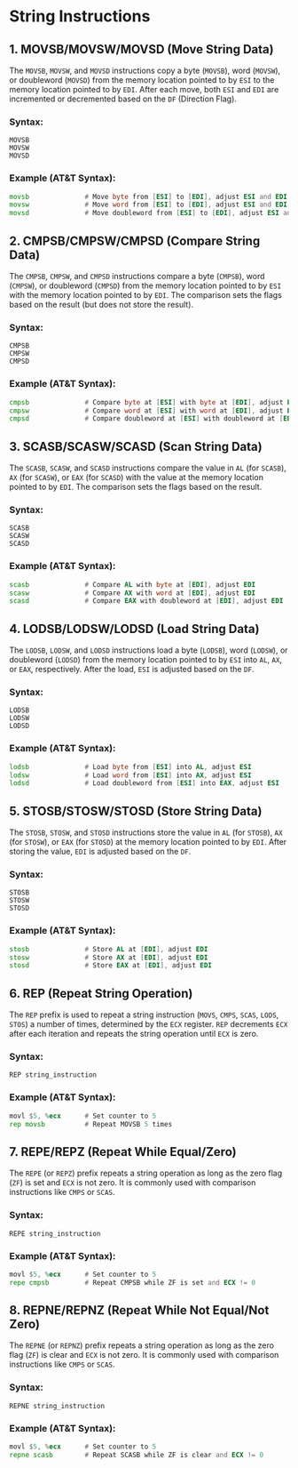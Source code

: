 # String Instructions

## 1. MOVSB/MOVSW/MOVSD (Move String Data)
The `MOVSB`, `MOVSW`, and `MOVSD` instructions copy a byte (`MOVSB`), word (`MOVSW`), or doubleword (`MOVSD`) from the memory location pointed to by `ESI` to the memory location pointed to by `EDI`. After each move, both `ESI` and `EDI` are incremented or decremented based on the `DF` (Direction Flag).

### Syntax:
```
MOVSB
MOVSW
MOVSD
```

### Example (AT&T Syntax):
```asm
movsb              # Move byte from [ESI] to [EDI], adjust ESI and EDI
movsw              # Move word from [ESI] to [EDI], adjust ESI and EDI
movsd              # Move doubleword from [ESI] to [EDI], adjust ESI and EDI
```

## 2. CMPSB/CMPSW/CMPSD (Compare String Data)
The `CMPSB`, `CMPSW`, and `CMPSD` instructions compare a byte (`CMPSB`), word (`CMPSW`), or doubleword (`CMPSD`) from the memory location pointed to by `ESI` with the memory location pointed to by `EDI`. The comparison sets the flags based on the result (but does not store the result).

### Syntax:
```
CMPSB
CMPSW
CMPSD
```

### Example (AT&T Syntax):
```asm
cmpsb              # Compare byte at [ESI] with byte at [EDI], adjust ESI and EDI
cmpsw              # Compare word at [ESI] with word at [EDI], adjust ESI and EDI
cmpsd              # Compare doubleword at [ESI] with doubleword at [EDI], adjust ESI and EDI
```

## 3. SCASB/SCASW/SCASD (Scan String Data)
The `SCASB`, `SCASW`, and `SCASD` instructions compare the value in `AL` (for `SCASB`), `AX` (for `SCASW`), or `EAX` (for `SCASD`) with the value at the memory location pointed to by `EDI`. The comparison sets the flags based on the result.

### Syntax:
```
SCASB
SCASW
SCASD
```

### Example (AT&T Syntax):
```asm
scasb              # Compare AL with byte at [EDI], adjust EDI
scasw              # Compare AX with word at [EDI], adjust EDI
scasd              # Compare EAX with doubleword at [EDI], adjust EDI
```

## 4. LODSB/LODSW/LODSD (Load String Data)
The `LODSB`, `LODSW`, and `LODSD` instructions load a byte (`LODSB`), word (`LODSW`), or doubleword (`LODSD`) from the memory location pointed to by `ESI` into `AL`, `AX`, or `EAX`, respectively. After the load, `ESI` is adjusted based on the `DF`.

### Syntax:
```
LODSB
LODSW
LODSD
```

### Example (AT&T Syntax):
```asm
lodsb              # Load byte from [ESI] into AL, adjust ESI
lodsw              # Load word from [ESI] into AX, adjust ESI
lodsd              # Load doubleword from [ESI] into EAX, adjust ESI
```

## 5. STOSB/STOSW/STOSD (Store String Data)
The `STOSB`, `STOSW`, and `STOSD` instructions store the value in `AL` (for `STOSB`), `AX` (for `STOSW`), or `EAX` (for `STOSD`) at the memory location pointed to by `EDI`. After storing the value, `EDI` is adjusted based on the `DF`.

### Syntax:
```
STOSB
STOSW
STOSD
```

### Example (AT&T Syntax):
```asm
stosb              # Store AL at [EDI], adjust EDI
stosw              # Store AX at [EDI], adjust EDI
stosd              # Store EAX at [EDI], adjust EDI
```

## 6. REP (Repeat String Operation)
The `REP` prefix is used to repeat a string instruction (`MOVS`, `CMPS`, `SCAS`, `LODS`, `STOS`) a number of times, determined by the `ECX` register. `REP` decrements `ECX` after each iteration and repeats the string operation until `ECX` is zero.

### Syntax:
```
REP string_instruction
```

### Example (AT&T Syntax):
```asm
movl $5, %ecx      # Set counter to 5
rep movsb          # Repeat MOVSB 5 times
```

## 7. REPE/REPZ (Repeat While Equal/Zero)
The `REPE` (or `REPZ`) prefix repeats a string operation as long as the zero flag (`ZF`) is set and `ECX` is not zero. It is commonly used with comparison instructions like `CMPS` or `SCAS`.

### Syntax:
```
REPE string_instruction
```

### Example (AT&T Syntax):
```asm
movl $5, %ecx      # Set counter to 5
repe cmpsb         # Repeat CMPSB while ZF is set and ECX != 0
```

## 8. REPNE/REPNZ (Repeat While Not Equal/Not Zero)
The `REPNE` (or `REPNZ`) prefix repeats a string operation as long as the zero flag (`ZF`) is clear and `ECX` is not zero. It is commonly used with comparison instructions like `CMPS` or `SCAS`.

### Syntax:
```
REPNE string_instruction
```

### Example (AT&T Syntax):
```asm
movl $5, %ecx      # Set counter to 5
repne scasb        # Repeat SCASB while ZF is clear and ECX != 0
```

